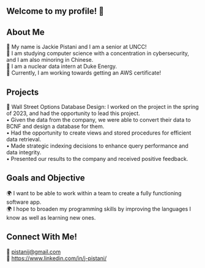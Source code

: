 ## Welcome to my profile! 👋

## About Me
🔆 My name is Jackie Pistani and I am a senior at UNCC! <br/>
🔆 I am studying computer science with a concentration in cybersecurity, and I am also minoring in Chinese. <br/>
🔆 I am a nuclear data intern at Duke Energy. <br/>
🔆 Currently, I am working towards getting an AWS certificate!

## Projects
🌿 Wall Street Options Database Design: I worked on the project in the spring of 2023, and had the opportunity to lead this project. <br/>
• Given the data from the company, we were able to convert their data to BCNF and design a database for them. <br/>
• Had the opportunity to create views and stored procedures for efficient data retrieval. <br/>
• Made strategic indexing decisions to enhance query performance and data integrity. <br/>
• Presented our results to the company and received positive feedback. 

## Goals and Objective
🌍 I want to be able to work within a team to create a fully functioning software app. <br/>
🌍 I hope to broaden my programming skills by improving the languages I know as well as learning new ones. 

## Connect With Me!
📧 pistanij@gmail.com <br/>
🔗 https://www.linkedin.com/in/j-pistani/ 
